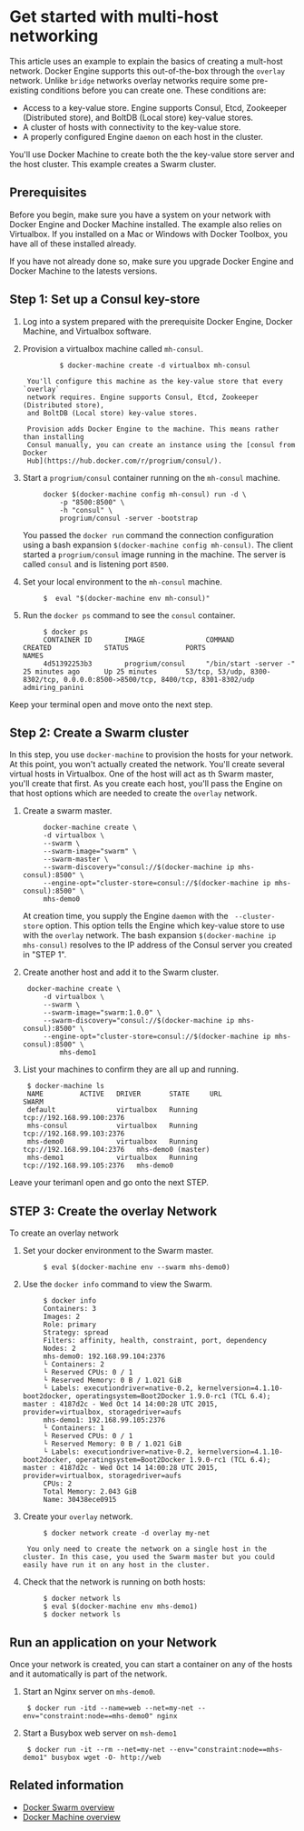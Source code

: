 <!--[metadata]>
+++
title = "Get started with multi-host networking"
description = "Use overlay for multi-host networking"
keywords = ["Examples, Usage, network, docker, documentation, user guide, multihost, cluster"]
[menu.engine]
parent = "smn_networking"
weight=-3
+++
<![end-metadata]-->     

# Get started with multi-host networking

This article uses an example to explain the basics of creating a mult-host
network. Docker Engine supports this out-of-the-box through the `overlay`
network.  Unlike `bridge` networks overlay networks require some pre-existing
conditions before you can create one. These conditions are:

* Access to a key-value store. Engine supports Consul, Etcd, Zookeeper (Distributed store), and BoltDB (Local store) key-value stores.
* A cluster of hosts with connectivity to the key-value store.
* A properly configured Engine `daemon` on each host in the cluster.

You'll use Docker Machine to create both the the key-value store server and the host cluster. This example creates a Swarm cluster.

## Prerequisites

Before you begin, make sure you have a system on your network with Docker Engine  and Docker Machine installed. The example also relies on Virtualbox. If you installed on a Mac or Windows with Docker Toolbox, you have all of these installed already.

If you have not already done so, make sure you upgrade Docker Engine and Docker Machine to the latests versions.


## Step 1: Set up a Consul key-store


1. Log into a system prepared with the prerequisite Docker Engine, Docker Machine, and Virtualbox software.

2. Provision a virtualbox machine called `mh-consul`.  

				$ docker-machine create -d virtualbox mh-consul

		You'll configure this machine as the key-value store that every `overlay`
		network requires. Engine supports Consul, Etcd, Zookeeper (Distributed store),
		and BoltDB (Local store) key-value stores.

		Provision adds Docker Engine to the machine. This means rather than installing
		Consul manually, you can create an instance using the [consul from Docker
		Hub](https://hub.docker.com/r/progrium/consul/).

3. Start a `progrium/consul` container running on the `mh-consul` machine.

			docker $(docker-machine config mh-consul) run -d \
				-p "8500:8500" \
				-h "consul" \
				progrium/consul -server -bootstrap

	 You passed the `docker run` command the connection configuration using a bash
	 expansion `$(docker-machine config mh-consul)`.  The client started a
	 `progrium/consul` image running in the machine. The server is called `consul`
	 and is listening port `8500`.

4. Set your local environment to the `mh-consul` machine.

			$  eval "$(docker-machine env mh-consul)"

5. Run the `docker ps` command to see the `consul` container.

			$ docker ps
			CONTAINER ID        IMAGE               COMMAND                  CREATED             STATUS              PORTS                                                                            NAMES
			4d51392253b3        progrium/consul     "/bin/start -server -"   25 minutes ago      Up 25 minutes       53/tcp, 53/udp, 8300-8302/tcp, 0.0.0.0:8500->8500/tcp, 8400/tcp, 8301-8302/udp   admiring_panini

Keep your terminal open and move onto the next step.


## Step 2: Create a Swarm cluster

In this step, you use `docker-machine` to provision the hosts for your network. At this point, you won't actually created the network. You'll create several virtual hosts in Virtualbox. One of the host will act as th Swarm master, you'll create that first. As you create each host, you'll pass the Engine on that host options which are needed to create the `overlay` network.

1. Create a swarm master.

			docker-machine create \
			-d virtualbox \
			--swarm \
			--swarm-image="swarm" \
			--swarm-master \
			--swarm-discovery="consul://$(docker-machine ip mhs-consul):8500" \
			--engine-opt="cluster-store=consul://$(docker-machine ip mhs-consul):8500" \
			mhs-demo0

	At creation time, you supply the Engine `daemon` with the ` --cluster-store` option. This option tells the Engine which key-value store to use with the `overlay` network. The bash expansion `$(docker-machine ip mhs-consul)` resolves to the IP address of the Consul server you created in "STEP 1".

2. Create another host and add it to the Swarm cluster.

		docker-machine create \
			-d virtualbox \
			--swarm \
			--swarm-image="swarm:1.0.0" \
			--swarm-discovery="consul://$(docker-machine ip mhs-consul):8500" \
			--engine-opt="cluster-store=consul://$(docker-machine ip mhs-consul):8500" \
		        mhs-demo1

3. List your machines to confirm they are all up and running.

		$ docker-machine ls
		NAME         ACTIVE   DRIVER       STATE     URL                         SWARM
		default               virtualbox   Running   tcp://192.168.99.100:2376   
		mhs-consul            virtualbox   Running   tcp://192.168.99.103:2376   
		mhs-demo0             virtualbox   Running   tcp://192.168.99.104:2376   mhs-demo0 (master)
		mhs-demo1             virtualbox   Running   tcp://192.168.99.105:2376   mhs-demo0

Leave your terimanl open and go onto the next STEP.

## STEP 3: Create the overlay Network

To create an overlay network

1. Set your docker environment to the Swarm master.

			$ eval $(docker-machine env --swarm mhs-demo0)

2. Use the `docker info` command to view the Swarm.

			$ docker info
			Containers: 3
			Images: 2
			Role: primary
			Strategy: spread
			Filters: affinity, health, constraint, port, dependency
			Nodes: 2
			mhs-demo0: 192.168.99.104:2376
			└ Containers: 2
			└ Reserved CPUs: 0 / 1
			└ Reserved Memory: 0 B / 1.021 GiB
			└ Labels: executiondriver=native-0.2, kernelversion=4.1.10-boot2docker, operatingsystem=Boot2Docker 1.9.0-rc1 (TCL 6.4); master : 4187d2c - Wed Oct 14 14:00:28 UTC 2015, provider=virtualbox, storagedriver=aufs
			mhs-demo1: 192.168.99.105:2376
			└ Containers: 1
			└ Reserved CPUs: 0 / 1
			└ Reserved Memory: 0 B / 1.021 GiB
			└ Labels: executiondriver=native-0.2, kernelversion=4.1.10-boot2docker, operatingsystem=Boot2Docker 1.9.0-rc1 (TCL 6.4); master : 4187d2c - Wed Oct 14 14:00:28 UTC 2015, provider=virtualbox, storagedriver=aufs
			CPUs: 2
			Total Memory: 2.043 GiB
			Name: 30438ece0915

3. Create your `overlay` network.

			$ docker network create -d overlay my-net

		You only need to create the network on a single host in the cluster. In this case, you used the Swarm master but you could easily have run it on any host in the cluster.

4. Check that the network is running on both hosts:

			$ docker network ls
			$ eval $(docker-machine env mhs-demo1)
			$ docker network ls


##  Run an application on your Network

Once your network is created, you can start a container on any of the hosts and it automatically is part of the network.

1. Start an Nginx server on `mhs-demo0`.

		$ docker run -itd --name=web --net=my-net --env="constraint:node==mhs-demo0" nginx

2. Start a Busybox web server on `msh-demo1`

		$ docker run -it --rm --net=my-net --env="constraint:node==mhs-demo1" busybox wget -O- http://web

## Related information

* [Docker Swarm overview](https://docs.docker.com/swarm)
* [Docker Machine overview](https://docs.docker.com/machine)
